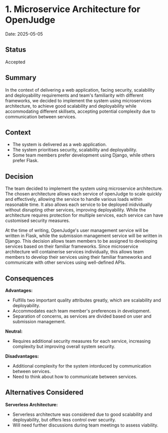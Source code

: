 # 1. Microservice Architecture for OpenJudge

Date: 2025-05-05

## Status

Accepted

## Summary

In the context of delivering a web application,
facing security, scalability and deployability requirements and team's familiarity with different frameworks, 
we decided to implement the system using microservices architecture,
to achieve good scalability and deployability while accommodating different skillsets,
accepting potential complexity due to communication between services.

## Context

- The system is delivered as a web application.
- The system prioritises security, scalability and deployability.
- Some team members prefer development using Django, while others prefer Flask.

## Decision

The team decided to implement the system using microservice architecture. The chosen architecture allows each service of openJudge to scale quickly and effectively, allowing the service to handle various loads within reasonable time. It also allows each service to be deployed inidvidually without disrupting other services, improving deployability. While the architecture requires protection for multiple services, each service can have customised security measures.

At the time of writing, OpenJudge's user management service will be written in Flask, while the submission management service will be written in Django. This decision allows team members to be assigned to developing services based on their familiar frameworks. Since microservice architecture will containerise services individually, this allows team members to develop their services using their familiar frameworks and communicate with other services using well-defined APIs.

## Consequences

**Advantages:**
- Fulfills two important quality attributes greatly, which are scalability and deployability.
- Accommodates each team member's preferences in development.
- Separation of concerns, as services are divided based on user and submission management.

**Neutral:**
- Requires additional security measures for each service, increasing complexity but improving overall system security.

**Disadvantages:**
- Additional complexity for the system intorduced by communication between services.
- Need to think about how to communicate between services.

## Alternatives Considered

**Serverless Architecture:**
- Serverless architecture was considered due to good scalability and deployability, but offers less control over security.
- Will need further discussions during team meetings to assess viability.
